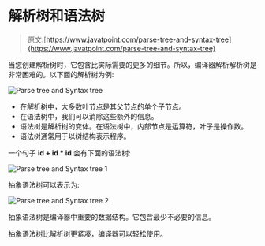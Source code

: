 # 解析树和语法树

> 原文:[https://www.javatpoint.com/parse-tree-and-syntax-tree](https://www.javatpoint.com/parse-tree-and-syntax-tree)

当您创建解析树时，它包含比实际需要的更多的细节。所以，编译器解析解析树是非常困难的。以下面的解析树为例:

![Parse tree and Syntax tree](../Images/87a6e3cc73233a4fe08ddb11b30fe71c.png)

*   在解析树中，大多数叶节点是其父节点的单个子节点。
*   在语法树中，我们可以消除这些额外的信息。
*   语法树是解析树的变体。在语法树中，内部节点是运算符，叶子是操作数。
*   语法树通常用于以树结构表示程序。

一个句子 **id + id * id** 会有下面的语法树:

![Parse tree and Syntax tree 1](../Images/e48a64faea42e6e1618f1eecd84f84a3.png)

抽象语法树可以表示为:

![Parse tree and Syntax tree 2](../Images/ab3b36307a97c8c50d2e28503a654c91.png)

抽象语法树是编译器中重要的数据结构。它包含最少不必要的信息。

抽象语法树比解析树更紧凑，编译器可以轻松使用。